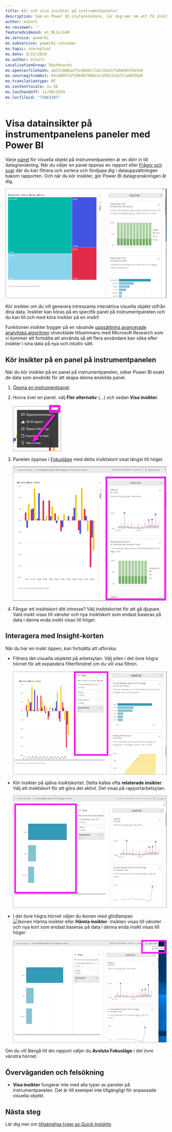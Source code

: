 ```yaml
---
title: Kör och visa insikter på instrumentpaneler
description: Som en Power BI-slutanvändare, lär dig mer om att få insikter om dina instrumentpanelers paneler.
author: mihart
ms.reviewer: ''
featuredvideoid: et_MLSL2sA8
ms.service: powerbi
ms.subservice: powerbi-consumer
ms.topic: conceptual
ms.date: 9/22/2019
ms.author: mihart
LocalizationGroup: Dashboards
ms.openlocfilehash: ab37c806aaf3cd666c71dc22ee1f3d4d457647e0
ms.sourcegitcommit: 64c860fcbf2969bf089cec358331a1fc1e0d39a8
ms.translationtype: HT
ms.contentlocale: sv-SE
ms.lasthandoff: 11/09/2019
ms.locfileid: "73863387"
---
```

# <a name="view-data-insights-on-dashboard-tiles-with-power-bi"></a>Visa datainsikter på instrumentpanelens paneler med Power BI
Varje [panel](end-user-tiles.md) för visuella objekt på instrumentpanelen är en dörr in till datagranskning. När du väljer en panel öppnas en rapport eller [Frågor och svar](end-user-q-and-a.md) där du kan filtrera och sortera och fördjupa dig i datauppsättningen bakom rapporten. Och när du kör insikter, gör Power BI datagranskningen åt dig.

![läget ellips-menyn](./media/end-user-insights/power-bi-insight.png)

Kör insikter om du vill generera intressanta interaktiva visuella objekt utifrån dina data. Insikter kan köras på en specifik panel på instrumentpanelen och du kan till och med köra insikter på en insikt!

Funktionen insikter bygger på en växande [uppsättning avancerade analytiska algoritmer](end-user-insight-types.md) utvecklade tillsammans med Microsoft Research som vi kommer att fortsätta att använda så att flera användare kan söka efter insikter i sina data på nya och intuitiv sätt.

## <a name="run-insights-on-a-dashboard-tile"></a>Kör insikter på en panel på instrumentpanelen
När du kör insikter på en panel på instrumentpanelen, söker Power BI exakt de data som används för att skapa denna enskilda panel. 

1. [Öppna en instrumentpanel](end-user-dashboards.md).
2. Hovra över en panel. välj **Fler alternativ** (...) och sedan **Visa insikter**. 

    ![läget ellips-menyn](./media/end-user-insights/power-bi-hovers.png)


3. Panelen öppnas i [Fokusläge](end-user-focus.md) med detta insiktskort visat längst till höger.    
   
    ![Fokusläge](./media/end-user-insights/power-bi-insights-tile.png)    
4. Fångar ett insiktskort ditt intresse? Välj insiktskortet för att gå djupare. Vald insikt visas till vänster och nya insiktskort som endast baseras på data i denna enda insikt visas till höger.    

 ## <a name="interact-with-the-insight-cards"></a>Interagera med Insight-korten
När du har en insikt öppen, kan fortsätta att utforska.

   * Filtrera det visuella objektet på arbetsytan.  Välj pilen i det övre högra hörnet för att expandera filterfönstret om du vill visa filtren.

      ![insikter med utökad filtermeny](./media/end-user-insights/power-bi-filters.png)
   
   * Kör insikter på själva insiktskortet. Detta kallas ofta **relaterade insikter**. Välj ett insiktskort för att göra det aktivt. Det visas på rapportarbetsytan.
   
      ![insikter med utökad filtermeny](./media/end-user-insights/power-bi-insight-card.png)
   
   * I det övre högra hörnet väljer du ikonen med glödlampan ![ikonen Hämta insikter](./media/end-user-insights/power-bi-bulb-icon.png) eller **Hämta insikter**. Insikten visas till vänster och nya kort som endast baseras på data i denna enda insikt visas till höger.
     
     ![menyrad med ikonen Hämta insikter](./media/end-user-insights/power-bi-related.png)
     
Om du vill återgå till din rapport väljer du **Avsluta Fokusläge** i det övre vänstra hörnet.

## <a name="considerations-and-troubleshooting"></a>Överväganden och felsökning
- **Visa insikter** fungerar inte med alla typer av paneler på instrumentpanelen. Det är till exempel inte tillgängligt för anpassade visuella objekt.<!--[custom visuals](end-user-custom-visuals.md)-->


## <a name="next-steps"></a>Nästa steg
Lär dig mer om [tillgängliga typer av Quick Insights](end-user-insight-types.md)

